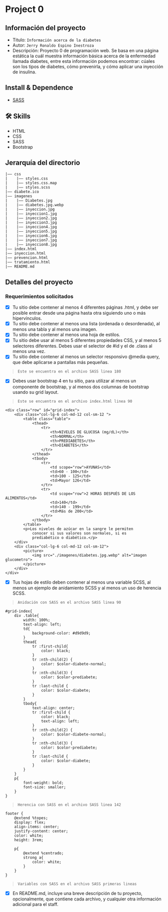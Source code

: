 # Project 0
## Información del proyecto
- Titulo:  `Información acerca de la diabetes`
- Autor:  `Jerry Ronaldo Espino Inestroza`
- Descripción: Proyecto 0 de programación web. Se basa en una página estática la cuál muestra información básica acerca de la enfermedad llamada diabetes, entre esta información podemos encontrar: cúales son los tipos de diabetes, cómo prevenirla, y cómo aplicar una inyección de insulina.
<!--- Video: [video]()-->

## Install & Dependence
- [SASS](https://sass-lang.com/)
## 🛠 Skills
- HTML
- CSS
- SASS
- Bootstrap
## Jerarquía del directorio
```
|—— css
|    |—— styles.css
|    |—— styles.css.map
|    |—— styles.scss
|—— diabete.ico
|—— imagenes
|    |—— Diabetes.jpg
|    |—— diabetes.jpg.webp
|    |—— inyeccion.jpg
|    |—— inyeccion1.jpg
|    |—— inyeccion2.jpg
|    |—— inyeccion3.jpg
|    |—— inyeccion4.jpg
|    |—— inyeccion5.jpg
|    |—— inyeccion6.jpg
|    |—— inyeccion7.jpg
|    |—— inyeccion8.jpg
|—— index.html
|—— inyeccion.html
|—— prevencion.html
|—— tratamiento.html
|—— README.md
```
## Detalles del proyecto
### Requerimientos solicitados
- [x] Tu sitio debe contener al menos 4 diferentes páginas .html, y debe ser posible entrar desde una página hasta otra siguiendo uno o más hipervínculos.
- [x] Tu sitio debe contener al menos una lista (ordenada o desordenada), al menos una tabla y al menos una imagen.
- [x] Tu sitio debe contener al menos una hoja de estilos.
- [x] Tu sitio debe usar al menos 5 diferentes propiedades CSS, y al menos 5 selectores diferentes. Debes usar el selector de #id y el de .class al menos una vez.
- [x] Tu sitio debe contener al menos un selector responsivo @media query, que debe aplicarse a pantallas más pequeñas.
 >`Este se encuentra en el archivo SASS linea 180`
- [x] Debes usar bootstrap 4 en tu sitio, para utilizar al menos un componente de bootstrap, y al menos dos columnas de bootstrap usando su grid layout.
 >`Este se encuentra en el archivo index.html linea 90`
```
<div class="row" id="grid-index">
    <div class="col-lg-6 col-md-12 col-sm-12 ">
        <table class="table">
            <thead>
                <tr>
                    <th>NIVELES DE GLUCOSA (mg/dL)</th>
                    <th>NORMAL</th>
                    <th>PREDIABETES</th>
                    <th>DIABETES</th>
                </tr>
            </thead>
            <tbody>
                <tr>
                    <td scope="row">AYUNAS</td>
                    <td>60 - 100</td>
                    <td>100 - 125</td>
                    <td>Mayor 126</td>
                </tr>
                <tr>
                    <td scope="row">2 HORAS DESPUÉS DE LOS ALIMENTOS</td>
                    <td>140</td>
                    <td>140 - 199</td>
                    <td>Más de 200</td>
                </tr>
            </tbody>
        </table>
        <p>Los niveles de azúcar en la sangre le permiten
            conocer si sus valores son normales, si es
            prediabético o diabético.</p>
    </div>
    <div class="col-lg-6 col-md-12 col-sm-12">
        <picture>
            <img src="./imagenes/diabetes.jpg.webp" alt="imagen glucometro">
        </picture>
    </div>
</div>
```
- [x] Tus hojas de estilo deben contener al menos una variable SCSS, al menos un ejemplo de anidamiento SCSS y al menos un uso de herencia SCSS.
>`Anidación con SASS en el archivo SASS linea 90`
```
#grid-index{
    div .table{
        width: 100%;
        text-align: left;
        td{
            background-color: #d9d9d9;
        }
        thead{
            tr :first-child{
                color: black;
            }
            tr :nth-child(2) {
                color: $color-diabete-normal;
            }
            tr :nth-child(3) {
                color: $color-prediabete;
            }
            tr :last-child {
                color: $color-diabete;
            }
        }
        tbody{
            text-align: center;
            tr :first-child {
                color: black;
                text-align: left;
            }
            tr :nth-child(2) {
                color: $color-diabete-normal;
            }
            tr :nth-child(3) {
                color: $color-prediabete;
            }
            tr :last-child {
                color: $color-diabete;
            }
        }
    }
    p{
        font-weight: bold;
        font-size: smaller;
    }
}

```
>`Herencia con SASS en el archivo SASS linea 142`
```
footer {
    @extend %topes;
    display: flex;
    align-items: center;
    justify-content: center;
    color: white;
    height: 3rem;

    p{
        @extend %centrado;
        strong a{
            color: white;
        }
    }
}
```
>`Variables con SASS en el archivo SASS primeras lineas`
- [x] En README.md, incluye una breve descripción de tu proyecto, opcionalmente, que contiene cada archivo, y cualquier otra información adicional para el staff.

